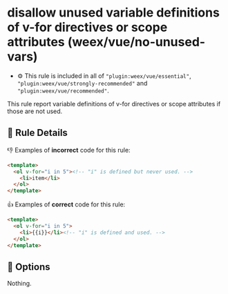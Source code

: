 # disallow unused variable definitions of v-for directives or scope attributes (weex/vue/no-unused-vars)

- :gear: This rule is included in all of `"plugin:weex/vue/essential"`, `"plugin:weex/vue/strongly-recommended"` and `"plugin:weex/vue/recommended"`.

This rule report variable definitions of v-for directives or scope attributes if those are not used.

## :book: Rule Details

:-1: Examples of **incorrect** code for this rule:

```html
<template>
  <ol v-for="i in 5"><!-- "i" is defined but never used. -->
    <li>item</li>
  </ol>
</template>
```

:+1: Examples of **correct** code for this rule:

```html
<template>
  <ol v-for="i in 5">
    <li>{{i}}</li><!-- "i" is defined and used. -->
  </ol>
</template>
```

## :wrench: Options

Nothing.
